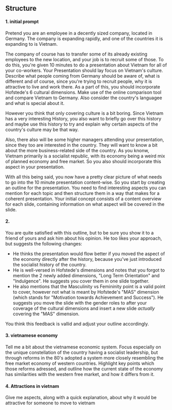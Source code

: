 ## Structure

#### 1. initial prompt
Pretend you are an employee in a decently sized company, located in Germany. The company is expanding rapidly, and one of the countries it is expanding to is Vietnam. 

The company of course has to transfer some of its already existing employees to the new location, and your job is to recruit some of those. To do this, you're given 10 minutes to do a presentation about Vietnam for all of your co-workers. Your Presentation should lay focus on Vietnam's culture. Describe what people coming from Germany should be aware of, what is different and of course, since you're trying to recruit people, why it is attractive to live and work there. As a part of this, you should incorporate Hofstede's 6 cultural dimensions. Make use of the online comparison tool and compare Vietnam to Germany. Also consider the country's languagee and what is special about it.

However you think that only covering culture is a bit boring. Since Vietnam has a very interesting History, you also want to briefly go over this history and maybe use this history to try and explain why certain aspects of the country's culture may be that way.

Also, there also will be some higher managers attending your presentation, since they too are interested in the country. They will want to know a bit about the more business-related side of the country. As you knonw, Vietnam primarily is a socialist republic, with its economy being a weird mix of planned economy and free market. So you also should incorporate this aspect in your presentation.

With all this being said, you now have a pretty clear picture of what needs to go into the 10 minute presentation content-wise. So you start by creating an outline for the presentation. You need to find interesting aspects you can mention for each topic and then structure them in a way that makes for a coherent presentation. Your initial concept consists of a content overview for each slide, containing information on what aspect will be covered in the slide.

#### 2.
You are quite satisfied with this outline, but to be sure you show it to a friend of yours and ask him about his opinion. He too likes your approach, but suggests the following changes:
- He thinks the presentation would flow better if you moved the aspect of the economy directly after the history, because you've just introduced the socialist history of the country.
- He is well-versed in Hofstede's dimensions and notes that you forgot to mention the 2 newly added dimensions, "Long Term Orientation" and "Indulgence". He suggests you cover them in one slide together.
- He also mentions that the Masculinity vs Femininity point is a valid point to cover, however not what is meant by Hofstede's "MAS" dimension (which stands for "Motivation towards Achievement and Success"). He suggests you move the slide with the gender roles to after your coverage of the cultural dimensions and insert a new slide _actually_ covering the "MAS" dimension.

You think this feedback is vallid and adjust your outline accordingly.

#### 3. vietnamese economy
Tell me a bit about the vietnamese economic system. Focus especially on the unique constellation of the country having a socialist leadership, but through reforms in the 80's adopted a system more closely resembling the free market economy of western countries. Highlight key points which those reforms adressed, and outline how the current state of the economy has similarities with the western free market, and how it differs from it.

#### 4. Attractions in vietnam
Give me aspects, along with a quick explanation, about why it would be attractive for someone to move to vietnam
